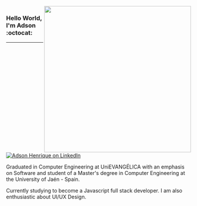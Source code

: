 <img align="right" width="400" src="https://user-images.githubusercontent.com/26275918/97562197-88e55900-19e1-11eb-89a0-15d0d8cc0b16.png">

### Hello World, I'm Adson :octocat:
---
[![Adson Henrique on LinkedIn][badge-linked-in]](https://www.linkedin.com/in/adsonhenrique/)

Graduated in Computer Engineering at UniEVANGÉLICA with an emphasis on Software and student of a Master's degree in Computer Engineering at the University of Jaén - Spain. 

Currently studying to become a Javascript full stack developer. I am also enthusiastic about UI/UX Design.

[badge-linked-in]: https://img.shields.io/badge/LinkedIn-adsonhenrique-blue?style=plastic&logo=Linkedin&logoColor=white

